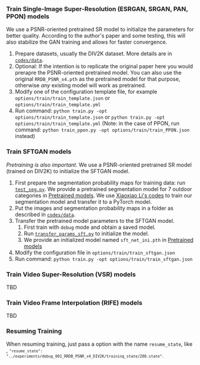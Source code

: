 ### Train Single-Image Super-Resolution (ESRGAN, SRGAN, PAN, PPON) models
We use a PSNR-oriented pretrained SR model to initialize the parameters for better quality. According to the author's paper and some testing, this will also stabilize the GAN training and allows for faster convergence. 

1. Prepare datasets, usually the DIV2K dataset. More details are in [`codes/data`](https://github.com/victorca25/BasicSR/tree/master/codes/data).
1. Optional: If the intention is to replicate the original paper here you would prerapre the PSNR-oriented pretrained model. You can also use the original `RRDB_PSNR_x4.pth` as the pretrained model for that purpose, otherwise *any* existing model will work as pretrained.
1. Modify one of the configuration template file, for example `options/train/train_template.json` or  `options/train/train_template.yml`
1. Run command: `python train.py -opt options/train/train_template.json` or `python train.py -opt options/train/train_template.yml`
(Note: in the case of PPON, run command: `python train_ppon.py -opt options/train/train_PPON.json` instead)

### Train SFTGAN models 
*Pretraining is also important*. We use a PSNR-oriented pretrained SR model (trained on DIV2K) to initialize the SFTGAN model.

1. First prepare the segmentation probability maps for training data: run [`test_seg.py`](https://github.com/victorca25/BasicSR/blob/master/codes/test_seg.py). We provide a pretrained segmentation model for 7 outdoor categories in [Pretrained models](#pretrained-models). We use [Xiaoxiao Li's codes](https://github.com/lxx1991/caffe_mpi) to train our segmentation model and transfer it to a PyTorch model.
1. Put the images and segmentation probability maps in a folder as described in [`codes/data`](https://github.com/victorca25/BasicSR/tree/master/codes/data).
1. Transfer the pretrained model parameters to the SFTGAN model. 
    1. First train with `debug` mode and obtain a saved model.
    1. Run [`transfer_params_sft.py`](https://github.com/victorca25/BasicSR/blob/master/codes/scripts/transfer_params_sft.py) to initialize the model.
    1. We provide an initialized model named `sft_net_ini.pth` in [Pretrained models](#pretrained-models)
1. Modify the configuration file in `options/train/train_sftgan.json`
1. Run command: `python train.py -opt options/train/train_sftgan.json`

### Train Video Super-Resolution (VSR) models
TBD

### Train Video Frame Interpolation (RIFE) models
TBD

### Resuming Training 
When resuming training, just pass a option with the name `resume_state`, like , <small>`"resume_state": "../experiments/debug_001_RRDB_PSNR_x4_DIV2K/training_state/200.state"`. </small>

